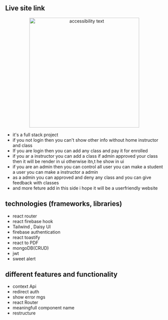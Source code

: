 ## Live site link

<p align="center">
  
  <img src="./src/assets/logo.png" width="350" alt="accessibility text">
</p>



- it's a full stack project
- if you not login then you can't show other info without home instructor and class
- If you are login then you can add any class and pay it for enrolled
- if you ar a instructor you can add a class if admin approved your class then it will be render in ui otherwise itn,t he show in ui
- if you are an admin then you can control all user you can make a student a user you can make a instructor a admin
- as a admin you can approved and deny any class and you can give feedback with classes
- and more feture add in this side i hope it will be a userfriendly website

## technologies (frameworks, libraries)

- react router
- react firebase hook
- Tailwind , Daisy UI
- firebase authentication
- react toastify
- react to PDF
- mongoDB(CRUD)
- jwt
- sweet alert

## different features and functionality

- context Api
- redirect auth
- show error mgs
- react Router
- meaningfull component name
- restructure
